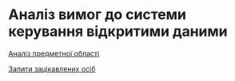 # Аналіз вимог до системи керування відкритими даними

[Аналіз предметної області](state-of-the-art.md)

[Запити зацікавлених осіб](stakeholders-needs.md)

